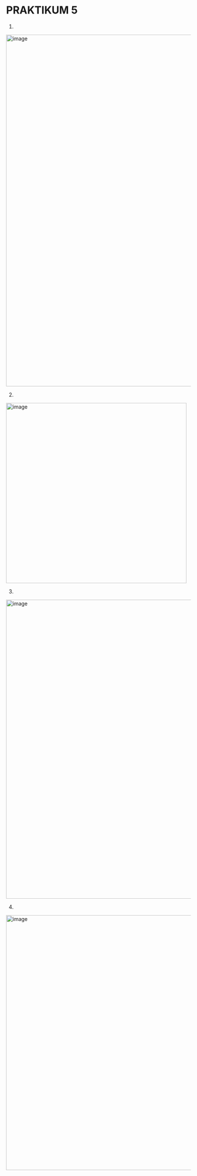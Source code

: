 # PRAKTIKUM 5

1)  
<img width="960" alt="image" src="https://github.com/alexandravoit/ANDMETURVE-2024/assets/145194484/5578c0b3-13a4-4509-aef2-dd5ffe8955b3">

2)  
<img width="492" alt="image" src="https://github.com/alexandravoit/ANDMETURVE-2024/assets/145194484/58c939d5-eb3e-4921-aefe-33fe3e80022f">

3)
<img width="816" alt="image" src="https://github.com/alexandravoit/ANDMETURVE-2024/assets/145194484/66e1bb1f-4254-4e72-ae1a-ce246d4ec390">

4)  
<img width="696" alt="image" src="https://github.com/alexandravoit/ANDMETURVE-2024/assets/145194484/007e580a-6ce0-43ce-a1ef-ea52a45c699f">


